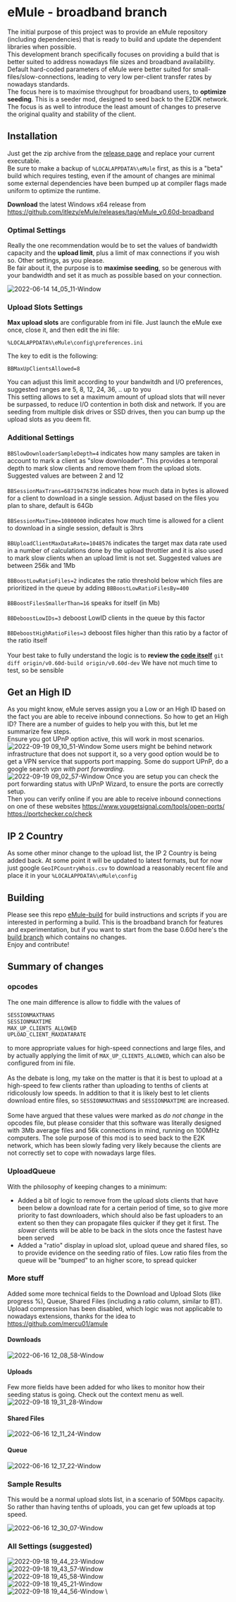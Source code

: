 # eMule - broadband branch
The initial purpose of this project was to provide an eMule repository (including dependencies) that is ready to build and update the dependent libraries when possible.  
This development branch specifically focuses on providing a build that is better suited to address nowadays file sizes and broadband availability. Default hard-coded parameters of eMule were better suited for small-files/slow-connections, leading to very low per-client transfer rates by nowadays standards.  
The focus here is to maximise throughput for broadband users, to **optimize seeding**. This is a seeder mod, designed to seed back to the E2DK network.  
The focus is as well to introduce the least amount of changes to preserve the original quality and stability of the client.  

## Installation
Just get the zip archive from the [release page](https://github.com/itlezy/eMule/releases/tag/eMule_v0.60d-broadband) and replace your current executable.  
Be sure to make a backup of `%LOCALAPPDATA%\eMule` first, as this is a "beta" build which requires testing, even if the amount of changes are minimal some external dependencies have been bumped up at compiler flags made uniform to optimize the runtime.  

**Download** the latest Windows x64 release from https://github.com/itlezy/eMule/releases/tag/eMule_v0.60d-broadband

### Optimal Settings
Really the one recommendation would be to set the values of bandwidth capacity and the **upload limit**, plus a limit of max connections if you wish so. Other settings, as you please.  
Be fair about it, the purpose is to **maximise seeding**, so be generous with your bandwidth and set it as much as possible based on your connection.

![2022-06-14 14_05_11-Window](https://user-images.githubusercontent.com/24484050/173573013-6a76d50f-f168-4a81-83c7-888ee3de6b6a.png)

### Upload Slots Settings
**Max upload slots** are configurable from ini file. Just launch the eMule exe once, close it, and then edit the ini file:

`%LOCALAPPDATA%\eMule\config\preferences.ini`

The key to edit is the following:

`BBMaxUpClientsAllowed=8`

You can adjust this limit according to your bandwitdh and I/O preferences, suggested ranges are 5, 8, 12, 24, 36, .. up to you  
This setting allows to set a maximum amount of upload slots that will never be surpassed, to reduce I/O contention in both disk and network. If you are seeding from multiple disk drives or SSD drives, then you can bump up the upload slots as you deem fit.  

### Additional Settings
`BBSlowDownloaderSampleDepth=4` indicates how many samples are taken in account to mark a client as "slow downloader". This provides a temporal depth to mark slow clients and remove them from the upload slots. Suggested values are between 2 and 12  
\
`BBSessionMaxTrans=68719476736` indicates how much data in bytes is allowed for a client to download in a single session. Adjust based on the files you plan to share, default is 64Gb  
\
`BBSessionMaxTime=10800000` indicates how much time is allowed for a client to download in a single session, default is 3hrs  
\
`BBUploadClientMaxDataRate=1048576` indicates the target max data rate used in a number of calculations done by the upload throttler and it is also used to mark slow clients when an upload limit is not set. Suggested values are between 256k and 1Mb  
\
`BBBoostLowRatioFiles=2` indicates the ratio threshold below which files are prioritized in the queue by adding `BBBoostLowRatioFilesBy=400`  
\
`BBBoostFilesSmallerThan=16` speaks for itself (in Mb)  
\
`BBDeboostLowIDs=3` deboost LowID clients in the queue by this factor  
\
`BBDeboostHighRatioFiles=3` deboost files higher than this ratio by a factor of the ratio itself  
\
Your best take to fully understand the logic is to **review the [code itself](https://github.com/itlezy/eMule/commits/v0.60d-dev)** `git diff origin/v0.60d-build origin/v0.60d-dev`  We have not much time to test, so be sensible  

## Get an High ID
As you might know, eMule serves assign you a Low or an High ID based on the fact you are able to receive inbound connections. So how to get an High ID? There are a number of guides to help you with this, but let me summarize few steps.  
Ensure you got UPnP option active, this will work in most scenarios.
![2022-09-19 09_10_51-Window](https://user-images.githubusercontent.com/24484050/190966375-c8a2839c-67ec-44e7-9eb3-39a392de176e.png)
Some users might be behind network infrastructure that does not support it, so a very good option would be to get a VPN service that supports port mapping. Some do support UPnP, do a google search _vpn with port forwarding_.  
![2022-09-19 09_02_57-Window](https://user-images.githubusercontent.com/24484050/190966620-94fd4903-9358-4891-8f5c-f75dc93bb5f3.png)
Once you are setup you can check the port forwarding status with UPnP Wizard, to ensure the ports are correctly setup.  
Then you can verify online if you are able to receive inbound connections on one of these websites https://www.yougetsignal.com/tools/open-ports/ https://portchecker.co/check  

## IP 2 Country
As some other minor change to the upload list, the IP 2 Country is being added back. At some point it will be updated to latest formats, but for now just google `GeoIPCountryWhois.csv` to download a reasonably recent file and place it in your `%LOCALAPPDATA%\eMule\config`  

## Building
Please see this repo [eMule-build](https://github.com/itlezy/eMule-build) for build instructions and scripts if you are interested in performing a build. This is the broadband branch for features and experimentation, but if you want to start from the base 0.60d here's the [build branch](https://github.com/itlezy/eMule/tree/v0.60d-build) which contains no changes.  
Enjoy and contribute!

## Summary of changes
### opcodes
The one main difference is allow to fiddle with the values of  

```c
SESSIONMAXTRANS
SESSIONMAXTIME
MAX_UP_CLIENTS_ALLOWED
UPLOAD_CLIENT_MAXDATARATE
```
  
to more appropriate values for high-speed connections and large files, and by actually applying the limit of `MAX_UP_CLIENTS_ALLOWED`, which can also be configured from ini file.  
\
As the debate is long, my take on the matter is that it is best to upload at a high-speed to few clients rather than uploading to tenths of clients at ridicolously low speeds. In addition to that it is likely best to let clients download entire files, so `SESSIONMAXTRANS` and `SESSIONMAXTIME` are increased.  
\
Some have argued that these values were marked as _do not change_ in the opcodes file, but please consider that this software was literally designed with 3Mb average files and 56k connections in mind, running on 100MHz computers. The sole purpose of this mod is to seed back to the E2K network, which has been slowly fading very likely because the clients are not correctly set to cope with nowadays large files.  

### UploadQueue
With the philosophy of keeping changes to a minimum:
- Added a bit of logic to remove from the upload slots clients that have been below a download rate for a certain period of time, so to give more priority to fast downloaders, which should also be fast uploaders to an extent so then they can propagate files quicker if they get it first. The *slower* clients will be able to be back in the slots once the fastest have been served
- Added a "ratio" display in upload slot, upload queue and shared files, so to provide evidence on the seeding ratio of files. Low ratio files from the queue will be "bumped" to an higher score, to spread quicker  

### More stuff
Added some more technical fields to the Download and Upload Slots (like progress %), Queue, Shared Files (including a ratio column, similar to BT). Upload compression has been disabled, which logic was not applicable to nowadays extensions, thanks for the idea to https://github.com/mercu01/amule  

#### Downloads
![2022-06-16 12_08_58-Window](https://user-images.githubusercontent.com/24484050/174048587-d5ee8449-8714-47e9-bd3e-695dcf2c6573.png)

#### Uploads
Few more fields have been added for who likes to monitor how their seeding status is going. Check out the context menu as well.  
![2022-09-18 19_31_28-Window](https://user-images.githubusercontent.com/24484050/190920794-f86db4ab-20fc-4b31-bdeb-5c1f38d95e66.png)


#### Shared Files
![2022-06-16 12_11_24-Window](https://user-images.githubusercontent.com/24484050/174048775-8f2f56c8-bf71-421e-a532-ebb6dcec3a6e.png)

#### Queue
![2022-06-16 12_17_22-Window](https://user-images.githubusercontent.com/24484050/174049352-d1b664b5-f952-421f-b720-e4d5ab8b3d42.png)


### Sample Results
This would be a normal upload slots list, in a scenario of 50Mbps capacity. So rather than having tenths of uploads, you can get few uploads at top speed.  

![2022-06-16 12_30_07-Window](https://user-images.githubusercontent.com/24484050/174051485-6e3e2cb6-5a11-4930-bcf4-0e4c49f4d71f.png)

### All Settings (suggested)
![2022-09-18 19_44_23-Window](https://user-images.githubusercontent.com/24484050/190921214-bc859198-3552-436b-8d08-49a212dbfb76.png)
\
![2022-09-18 19_43_57-Window](https://user-images.githubusercontent.com/24484050/190921216-1c7d3a0e-732b-41d7-9c94-4345e99bcc94.png)
\
![2022-09-18 19_45_58-Window](https://user-images.githubusercontent.com/24484050/190921217-35313e76-a1c5-4bfd-a0eb-83924b88dfa9.png)
\
![2022-09-18 19_45_21-Window](https://user-images.githubusercontent.com/24484050/190921218-b07edb40-d85d-4170-827b-e754da82cb8b.png)
\
![2022-09-18 19_44_56-Window](https://user-images.githubusercontent.com/24484050/190921219-5343b7c5-09ac-49d1-b64a-d3ff17443072.png)
\
